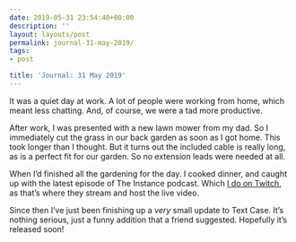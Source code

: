 ```yaml
---
date: 2019-05-31 23:54:40+00:00
description: ''
layout: layouts/post
permalink: journal-31-may-2019/
tags:
- post

title: 'Journal: 31 May 2019'
---
```


<p>It was a quiet day at work. A lot of people were working from home, which meant less chatting. And, of course, we were a tad more productive.</p>
<p>After work, I was presented with a new lawn mower from my dad. So I immediately cut the grass in our back garden as soon as I got home. This took longer than I thought. But it turns out the included cable is really long, as is a perfect fit for our garden. So no extension leads were needed at all.</p>
<p>When I&#8217;d finished all the gardening for the day. I cooked dinner, and caught up with the latest episode of The Instance podcast. Which <a href="https://www.twitch.tv/videos/432523212">I do on Twitch</a>, as that&#8217;s where they stream and host the live video.</p>
<p>Since then I&#8217;ve just been finishing up a <em>very</em> small update to Text Case. It&#8217;s nothing serious, just a funny addition that a friend suggested. Hopefully it&#8217;s released soon!</p>
